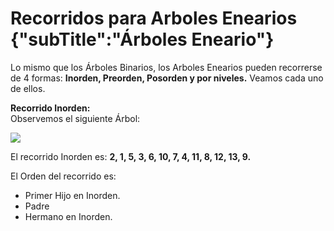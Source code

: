 # Recorridos para Arboles Enearios {"subTitle":"Árboles Eneario"}

Lo mismo que los Árboles Binarios, los Arboles Enearios pueden recorrerse de 4 formas: **Inorden, Preorden, Posorden y por niveles.** Veamos cada uno de ellos.  
  
**Recorrido Inorden:**  
Observemos el siguiente Árbol:

![](/assets/images/n-ary-tree/enearios_8.jpg)

  
El recorrido Inorden es: **2, 1, 5, 3, 6, 10, 7, 4, 11, 8, 12, 13, 9.**  
  
El Orden del recorrido es:  
- Primer Hijo en Inorden.  
- Padre  
- Hermano en Inorden. 
